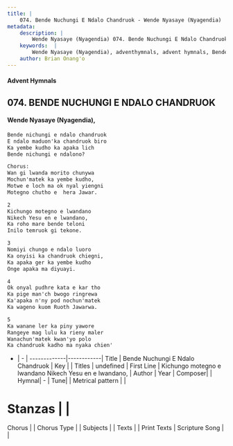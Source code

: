 ```yaml
---
title: |
    074. Bende Nuchungi E Ndalo Chandruok - Wende Nyasaye (Nyagendia)
metadata:
    description: |
        Wende Nyasaye (Nyagendia) 074. Bende Nuchungi E Ndalo Chandruok. Kichungo motegno e lwandano Nikech Yesu en e lwandano, Ka roho mare bende teloni Inilo temruok gi tekone.  
    keywords:  |
        Wende Nyasaye (Nyagendia), adventhymnals, advent hymnals, Bende Nuchungi E Ndalo Chandruok, Kichungo motegno e lwandano Nikech Yesu en e lwandano,. 
    author: Brian Onang'o
---
```


#### Advent Hymnals
## 074. BENDE NUCHUNGI E NDALO CHANDRUOK
####  Wende Nyasaye (Nyagendia),

```txt
Bende nichungi e ndalo chandruok
E ndalo maduon'ka chandruok biro
Ka yembe kudho ka apaka lich
Bende nichungi e ndalono?

Chorus:
Wan gi lwanda morito chunywa
Mochun'matek ka yembe kudho,
Motwe e loch ma ok nyal yiengni
Motegno chutho e  hera Jawar.

2
Kichungo motegno e lwandano
Nikech Yesu en e lwandano,
Ka roho mare bende teloni
Inilo temruok gi tekone.

3
Nomiyi chungo e ndalo luoro
Ka onyisi ka chandruok chiegni,
Ka apaka ger ka yembe kudho
Onge apaka ma diyuayi.

4
Ok onyal pudhre kata e kar tho
Ka pige man'ch bwogo ringrewa
Ka'apaka n'ny pod nochun'matek
Ka wageno kuom Ruoth Jawarwa.

5
Ka wanane ler ka piny yawore
Rangeye mag lulu ka rieny maler
Wanachun'matek kwan'yo polo
Ka chandruok kadho ma nyaka chien'


```

- |   -  |
-------------|------------|
Title | Bende Nuchungi E Ndalo Chandruok |
Key |  |
Titles | undefined |
First Line | Kichungo motegno e lwandano Nikech Yesu en e lwandano, |
Author | 
Year | 
Composer| |
Hymnal|  - |
Tune|  |
Metrical pattern | |
# Stanzas |  |
Chorus |  |
Chorus Type |  |
Subjects | |
Texts |  |
Print Texts | 
Scripture Song |  |
    
